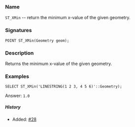 ### Name
`ST_XMin` -- return the minimum x-value of the given geometry.

### Signatures

```mysql
POINT ST_XMin(Geometry geom);
```

### Description

Returns the minimum x-value of the given geometry.

### Examples

```mysql
SELECT ST_XMin('LINESTRING(1 2 3, 4 5 6)'::Geometry);
```
Answer:    `1.0`

##### History

* Added: [#28](https://github.com/irstv/H2GIS/pull/28)
